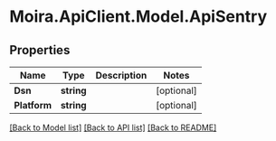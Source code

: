 # Moira.ApiClient.Model.ApiSentry

## Properties

Name | Type | Description | Notes
------------ | ------------- | ------------- | -------------
**Dsn** | **string** |  | [optional] 
**Platform** | **string** |  | [optional] 

[[Back to Model list]](../../README.md#documentation-for-models) [[Back to API list]](../../README.md#documentation-for-api-endpoints) [[Back to README]](../../README.md)

